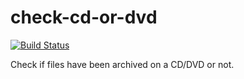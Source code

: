 # check-cd-or-dvd

[![Build Status](https://travis-ci.org/obruchez/check-cd-or-dvd.svg?branch=master)](https://travis-ci.org/obruchez/check-cd-or-dvd)

Check if files have been archived on a CD/DVD or not.
